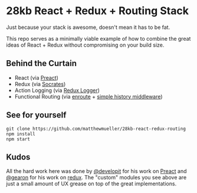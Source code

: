 # 28kb React + Redux + Routing Stack

Just because your stack is awesome, doesn't mean it has to be fat.

This repo serves as a minimally viable example of how to combine the great ideas of React + Redux without compromising on your build size.

## Behind the Curtain

- React (via [Preact](https://github.com/developit/preact))
- Redux (via [Socrates](https://github.com/matthewmueller/socrates))
- Action Logging (via [Redux Logger](https://github.com/fcomb/redux-logger))
- Functional Routing (via [enroute](https://github.com/lapwinglabs/enroute) + [simple history middleware](https://github.com/matthewmueller/redux-routes))

## See for yourself

```
git clone https://github.com/matthewmueller/28kb-react-redux-routing
npm install
npm start
```

## Kudos

All the hard work here was done by [@developit](https://github.com/developit) for his work on [Preact](https://github.com/developit/preact) and [@gearon](https://github.com/gaearon) for his work on [redux](https://github.com/reactjs/redux). The "custom" modules you see above are just a small amount of UX grease on top of the great implementations.
